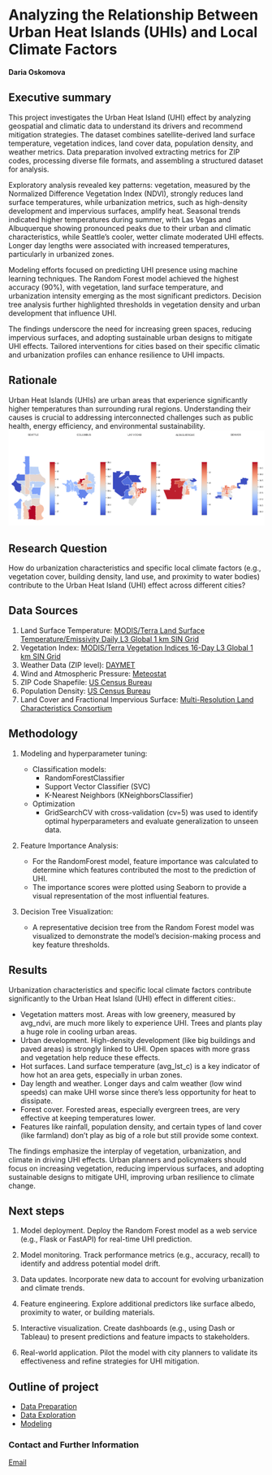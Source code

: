 # Analyzing the Relationship Between Urban Heat Islands (UHIs) and Local Climate Factors

**Daria Oskomova**

## Executive summary
This project investigates the Urban Heat Island (UHI) effect by analyzing geospatial and climatic data to understand its drivers and recommend mitigation strategies. The dataset combines satellite-derived land surface temperature, vegetation indices, land cover data, population density, and weather metrics. Data preparation involved extracting metrics for ZIP codes, processing diverse file formats, and assembling a structured dataset for analysis.

Exploratory analysis revealed key patterns: vegetation, measured by the Normalized Difference Vegetation Index (NDVI), strongly reduces land surface temperatures, while urbanization metrics, such as high-density development and impervious surfaces, amplify heat. Seasonal trends indicated higher temperatures during summer, with Las Vegas and Albuquerque showing pronounced peaks due to their urban and climatic characteristics, while Seattle’s cooler, wetter climate moderated UHI effects. Longer day lengths were associated with increased temperatures, particularly in urbanized zones.

Modeling efforts focused on predicting UHI presence using machine learning techniques. The Random Forest model achieved the highest accuracy (90%), with vegetation, land surface temperature, and urbanization intensity emerging as the most significant predictors. Decision tree analysis further highlighted thresholds in vegetation density and urban development that influence UHI.

The findings underscore the need for increasing green spaces, reducing impervious surfaces, and adopting sustainable urban designs to mitigate UHI effects. Tailored interventions for cities based on their specific climatic and urbanization profiles can enhance resilience to UHI impacts.

## Rationale
Urban Heat Islands (UHIs) are urban areas that experience significantly higher temperatures than surrounding rural regions. Understanding their causes is crucial to addressing interconnected challenges such as public health, energy efficiency, and environmental sustainability.
![Urban Heat Islands Map](images/maps.png)

## Research Question
How do urbanization characteristics and specific local climate factors (e.g., vegetation cover, building density, land use, and proximity to water bodies) contribute to the Urban Heat Island (UHI) effect across different cities?

## Data Sources
1. Land Surface Temperature: [MODIS/Terra Land Surface Temperature/Emissivity Daily L3 Global 1 km SIN Grid](https://lpdaac.usgs.gov/products/mod11a1v061/)
2. Vegetation Index: [MODIS/Terra Vegetation Indices 16-Day L3 Global 1 km SIN Grid](https://lpdaac.usgs.gov/products/mod13a2v061/)
3. Weather Data (ZIP level): [DAYMET](https://daymet.ornl.gov/getdata)
4. Wind and Atmospheric Pressure: [Meteostat](http://meteostat.net/)
5. ZIP Code Shapefile: [US Census Bureau](https://www2.census.gov/geo/tiger/TIGER2024/ZCTA520/tl_2024_us_zcta520.zip)
6. Population Density: [US Census Bureau](https://data.census.gov/table/DECENNIALDHC2020.P1?q=All%205-digit%20ZIP%20Code%20Tabulation%20Areas%20within%20United%20States%20Populations%20and%20People)
7. Land Cover and Fractional Impervious Surface: [Multi-Resolution Land Characteristics Consortium](https://www.mrlc.gov/data)

## Methodology
1. Modeling and hyperparameter tuning:
    - Classification models:
      - RandomForestClassifier
      - Support Vector Classifier (SVC)
      - K-Nearest Neighbors (KNeighborsClassifier)
    - Optimization
      - GridSearchCV with cross-validation (cv=5) was used to identify optimal hyperparameters and evaluate generalization to unseen data.


2. Feature Importance Analysis:
    - For the RandomForest model, feature importance was calculated to determine which features contributed the most to the prediction of UHI.
    - The importance scores were plotted using Seaborn to provide a visual representation of the most influential features.

5. Decision Tree Visualization:
    - A representative decision tree from the Random Forest model was visualized to demonstrate the model’s decision-making process and key feature thresholds.

## Results
Urbanization characteristics and specific local climate factors contribute significantly to the Urban Heat Island (UHI) effect in different cities:.

- Vegetation matters most. Areas with low greenery, measured by avg_ndvi, are much more likely to experience UHI. Trees and plants play a huge role in cooling urban areas.
- Urban development. High-density development (like big buildings and paved areas) is strongly linked to UHI. Open spaces with more grass and vegetation help reduce these effects.
- Hot surfaces. Land surface temperature (avg_lst_c) is a key indicator of how hot an area gets, especially in urban zones.
- Day length and weather. Longer days and calm weather (low wind speeds) can make UHI worse since there’s less opportunity for heat to dissipate.
- Forest cover. Forested areas, especially evergreen trees, are very effective at keeping temperatures lower.
- Features like rainfall, population density, and certain types of land cover (like farmland) don’t play as big of a role but still provide some context.

The findings emphasize the interplay of vegetation, urbanization, and climate in driving UHI effects. Urban planners and policymakers should focus on increasing vegetation, reducing impervious surfaces, and adopting sustainable designs to mitigate UHI, improving urban resilience to climate change.


## Next steps
1. Model deployment. Deploy the Random Forest model as a web service (e.g., Flask or FastAPI) for real-time UHI prediction.

2. Model monitoring. Track performance metrics (e.g., accuracy, recall) to identify and address potential model drift.

3. Data updates. Incorporate new data to account for evolving urbanization and climate trends.

4. Feature engineering. Explore additional predictors like surface albedo, proximity to water, or building materials.

5. Interactive visualization. Create dashboards (e.g., using Dash or Tableau) to present predictions and feature impacts to stakeholders.

6. Real-world application. Pilot the model with city planners to validate its effectiveness and refine strategies for UHI mitigation.

## Outline of project

- [Data Preparation](https://github.com/dashao/mlai/blob/main/Urban_Heat_Islands/1_uhi_data_preparation.ipynb)
- [Data Exploration](https://github.com/dashao/mlai/blob/main/Urban_Heat_Islands/2_uhi_data_exploration.ipynb)
- [Modeling](https://github.com/dashao/mlai/blob/main/Urban_Heat_Islands/3_uhi_modeling.ipynb)


### Contact and Further Information
[Email](mailto:oskomova@gmail.com)